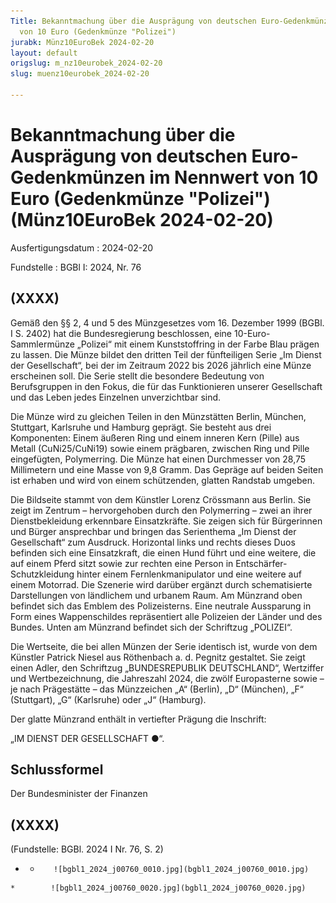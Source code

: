 ```yaml
---
Title: Bekanntmachung über die Ausprägung von deutschen Euro-Gedenkmünzen im Nennwert
  von 10 Euro (Gedenkmünze "Polizei")
jurabk: Münz10EuroBek 2024-02-20
layout: default
origslug: m_nz10eurobek_2024-02-20
slug: muenz10eurobek_2024-02-20

---
```


# Bekanntmachung über die Ausprägung von deutschen Euro-Gedenkmünzen im Nennwert von 10 Euro (Gedenkmünze "Polizei") (Münz10EuroBek 2024-02-20)

Ausfertigungsdatum
:   2024-02-20

Fundstelle
:   BGBl I: 2024, Nr. 76


## (XXXX)

Gemäß den §§ 2, 4 und 5 des Münzgesetzes vom 16. Dezember 1999 (BGBl. I S. 2402) hat die Bundesregierung beschlossen, eine 10-Euro-Sammlermünze „Polizei“ mit einem Kunststoffring in der Farbe Blau prägen zu lassen. Die Münze bildet den dritten Teil der fünfteiligen Serie „Im Dienst der Gesellschaft“, bei der im Zeitraum 2022 bis 2026 jährlich eine Münze erscheinen soll. Die Serie stellt die besondere Bedeutung von Berufsgruppen in den Fokus, die für das Funktionieren unserer Gesellschaft und das Leben jedes Einzelnen unverzichtbar sind.

Die Münze wird zu gleichen Teilen in den Münzstätten Berlin, München, Stuttgart, Karlsruhe und Hamburg geprägt. Sie besteht aus drei Komponenten: Einem äußeren Ring und einem inneren Kern (Pille) aus Metall (CuNi25/CuNi19) sowie einem prägbaren, zwischen Ring und Pille eingefügten, Polymerring. Die Münze hat einen Durchmesser von 28,75 Millimetern und eine Masse von 9,8 Gramm. Das Gepräge auf beiden Seiten ist erhaben und wird von einem schützenden, glatten Randstab umgeben.

Die Bildseite stammt von dem Künstler Lorenz Crössmann aus Berlin. Sie zeigt im Zentrum – hervorgehoben durch den Polymerring – zwei an ihrer Dienstbekleidung erkennbare Einsatzkräfte. Sie zeigen sich für Bürgerinnen und Bürger ansprechbar und bringen das Serienthema „Im Dienst der Gesellschaft“ zum Ausdruck. Horizontal links und rechts dieses Duos befinden sich eine Einsatzkraft, die einen Hund führt und eine weitere, die auf einem Pferd sitzt sowie zur rechten eine Person in Entschärfer-Schutzkleidung hinter einem Fernlenkmanipulator und eine weitere auf einem Motorrad. Die Szenerie wird darüber ergänzt durch schematisierte Darstellungen von ländlichem und urbanem Raum. Am Münzrand oben befindet sich das Emblem des Polizeisterns. Eine neutrale Aussparung in Form eines Wappenschildes repräsentiert alle Polizeien der Länder und des Bundes. Unten am Münzrand befindet sich der Schriftzug „POLIZEI“.

Die Wertseite, die bei allen Münzen der Serie identisch ist, wurde von dem Künstler Patrick Niesel aus Röthenbach a. d. Pegnitz gestaltet. Sie zeigt einen Adler, den Schriftzug „BUNDESREPUBLIK DEUTSCHLAND“, Wertziffer und Wertbezeichnung, die Jahreszahl 2024, die zwölf Europasterne sowie – je nach Prägestätte – das Münzzeichen „A“ (Berlin), „D“ (München), „F“ (Stuttgart), „G“ (Karlsruhe) oder „J“ (Hamburg).

Der glatte Münzrand enthält in vertiefter Prägung die Inschrift:

„IM DIENST DER GESELLSCHAFT ●“.


## Schlussformel

Der Bundesminister der Finanzen


## (XXXX)

(Fundstelle: BGBl. 2024 I Nr. 76, S. 2)


*    *        ![bgbl1_2024_j00760_0010.jpg](bgbl1_2024_j00760_0010.jpg)
    *        ![bgbl1_2024_j00760_0020.jpg](bgbl1_2024_j00760_0020.jpg)


